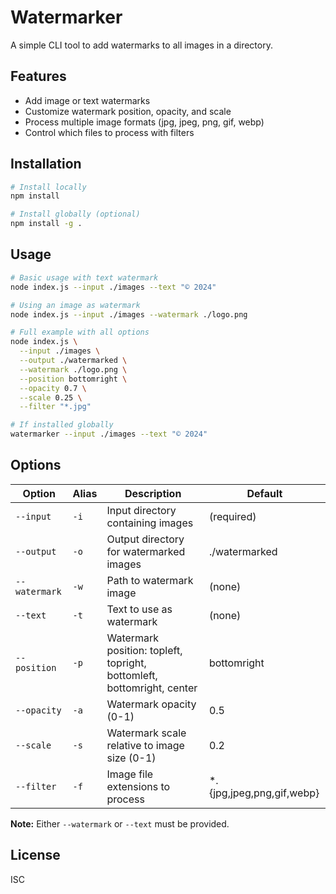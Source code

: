 # Watermarker

A simple CLI tool to add watermarks to all images in a directory.

## Features

- Add image or text watermarks
- Customize watermark position, opacity, and scale
- Process multiple image formats (jpg, jpeg, png, gif, webp)
- Control which files to process with filters

## Installation

```bash
# Install locally
npm install

# Install globally (optional)
npm install -g .
```

## Usage

```bash
# Basic usage with text watermark
node index.js --input ./images --text "© 2024"

# Using an image as watermark
node index.js --input ./images --watermark ./logo.png

# Full example with all options
node index.js \
  --input ./images \
  --output ./watermarked \
  --watermark ./logo.png \
  --position bottomright \
  --opacity 0.7 \
  --scale 0.25 \
  --filter "*.jpg"

# If installed globally
watermarker --input ./images --text "© 2024"
```

## Options

| Option | Alias | Description | Default |
|--------|-------|-------------|---------|
| `--input` | `-i` | Input directory containing images | (required) |
| `--output` | `-o` | Output directory for watermarked images | ./watermarked |
| `--watermark` | `-w` | Path to watermark image | (none) |
| `--text` | `-t` | Text to use as watermark | (none) |
| `--position` | `-p` | Watermark position: topleft, topright, bottomleft, bottomright, center | bottomright |
| `--opacity` | `-a` | Watermark opacity (0-1) | 0.5 |
| `--scale` | `-s` | Watermark scale relative to image size (0-1) | 0.2 |
| `--filter` | `-f` | Image file extensions to process | *.{jpg,jpeg,png,gif,webp} |

**Note:** Either `--watermark` or `--text` must be provided.

## License

ISC 